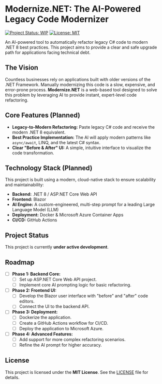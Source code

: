 # Modernize.NET: The AI-Powered Legacy Code Modernizer

[![Project Status: WIP](https://img.shields.io/badge/status-work%20in%20progress-yellow.svg)](https://github.com/k-f-m/Modernize.NET)
[![License: MIT](https://img.shields.io/badge/License-MIT-blue.svg)](https://opensource.org/licenses/MIT)

An AI-powered tool to automatically refactor legacy C# code to modern .NET 8 best practices. This project aims to provide a clear and safe upgrade path for applications facing technical debt.

## The Vision

Countless businesses rely on applications built with older versions of the .NET Framework. Manually modernizing this code is a slow, expensive, and error-prone process. **Modernize.NET** is a web-based tool designed to solve this problem by leveraging AI to provide instant, expert-level code refactoring.

## Core Features (Planned)

- **Legacy-to-Modern Refactoring:** Paste legacy C# code and receive the modern .NET 8 equivalent.
- **Best Practice Implementation:** The AI will apply modern patterns like `async/await`, LINQ, and the latest C# syntax.
- **Clear "Before & After" UI:** A simple, intuitive interface to visualize the code transformation.

## Technology Stack (Planned)

This project is built using a modern, cloud-native stack to ensure scalability and maintainability:

- **Backend:** .NET 8 / ASP.NET Core Web API
- **Frontend:** Blazor
- **AI Engine:** A custom-engineered, multi-step prompt for a leading Large Language Model (LLM)
- **Deployment:** Docker & Microsoft Azure Container Apps
- **CI/CD:** GitHub Actions

## Project Status

This project is currently **under active development**.

## Roadmap

- [ ] **Phase 1: Backend Core:**
  - [ ] Set up ASP.NET Core Web API project.
  - [ ] Implement core AI prompting logic for basic refactoring.
- [ ] **Phase 2: Frontend UI:**
  - [ ] Develop the Blazor user interface with "before" and "after" code editors.
  - [ ] Connect the UI to the backend API.
- [ ] **Phase 3: Deployment:**
  - [ ] Dockerize the application.
  - [ ] Create a GitHub Actions workflow for CI/CD.
  - [ ] Deploy the application to Microsoft Azure.
- [ ] **Phase 4: Advanced Features:**
  - [ ] Add support for more complex refactoring scenarios.
  - [ ] Refine the AI prompt for higher accuracy.

## License

This project is licensed under the **MIT License**. See the [LICENSE](LICENSE) file for details.
